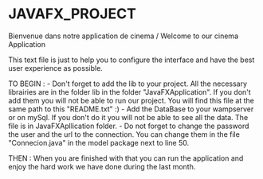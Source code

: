 # JAVAFX_PROJECT

Bienvenue dans notre application de cinema / Welcome to our cinema Application

This text file is just to help you to configure the interface and have the best user experience as possible.

TO BEGIN :
    - Don't forget to add the lib to your project. All the necessary librairies are in the folder lib in the folder "JavaFXApplication". If you don't add them you will not be able to run our project. You will find this file at the same path to this "README.txt" :)
    - Add the DataBase to your wampserver or on mySql. If you don't do it you will not be able to see all the data. The file is in JavaFXApllication folder.
    - Do not forget to change the password the user and the url to the connection. You can change them in the file "Connecion.java" in the model package next to line 50.

THEN :
    When you are finished with that you can run the application and enjoy the hard work we have done during the last month.
